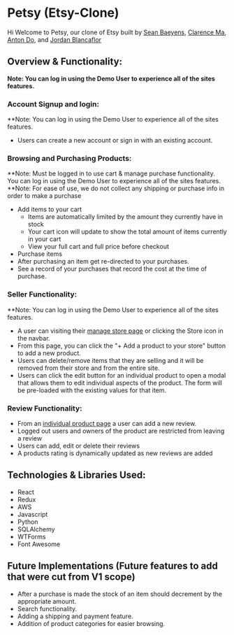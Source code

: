 # Petsy (Etsy-Clone)

Hi Welcome to Petsy, our clone of Etsy built by [Sean Baeyens](https://www.linkedin.com/in/sean-baeyens/), [Clarence Ma](https://github.com/clarencema3), [Anton Do](https://www.linkedin.com/in/anton-do/), and [Jordan Blancaflor](https://www.linkedin.com/in/jordan-blancaflor-a4577584/)

## Overview & Functionality:
**Note: You can log in using the Demo User to experience all of the sites features.**

### Account Signup and login:
**Note: You can log in using the Demo User to experience all of the sites features.
- Users can create a new account or sign in with an existing account.

### Browsing and Purchasing Products:
**Note: Must be logged in to use cart & manage purchase functionality. You can log in using the Demo User to experience all of the sites features.
**Note: For ease of use, we do not collect any shipping or purchase info in order to make a purchase
- Add items to your cart
  - Items are automatically limited by the amount they currently have in stock
  - Your cart icon will update to show the total amount of items currently in your cart
  - View your full cart and full price before checkout
 - Purchase items
  - After purchasing an item get re-directed to your purchases.
  - See a record of your purchases that record the cost at the time of purchase.

### Seller Functionality:
**Note: You can log in using the Demo User to experience all of the sites features.
- A user can visiting their [manage store page](http://localhost:3000/products/current) or clicking the Store icon in the navbar.
- From this page, you can click the "+ Add a product to your store" button to add a new product.
- Users can delete/remove items that they are selling and it will be removed from their store and from the entire site.
- Users can click the edit button for an individual product to open a modal that allows them to edit individual aspects of the product. The form will be pre-loaded with the existing values for that item.

### Review Functionality:
- From an [individual product page](http://localhost:3000/products/1) a user can add a new review.
- Logged out users and owners of the product are restricted from leaving a review
- Users can add, edit or delete their reviews
- A products rating is dynamically updated as new reviews are added


## Technologies & Libraries Used:

- React
- Redux
- AWS
- Javascript
- Python
- SQLAlchemy
- WTForms
- Font Awesome

## Future Implementations (Future features to add that were cut from V1 scope)
- After a purchase is made the stock of an item should decrement by the appropriate amount.
- Search functionality.
- Adding a shipping and payment feature.
- Addition of product categories for easier browsing.
